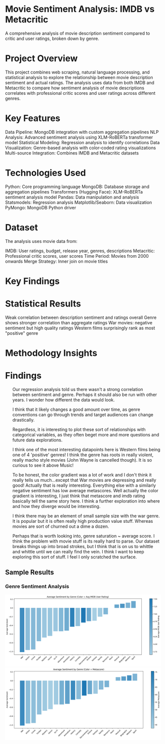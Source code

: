 # Movie Sentiment Analysis: IMDB vs Metacritic
A comprehensive analysis of movie description sentiment compared to critic and user ratings, broken down by genre.
# Project Overview
This project combines web scraping, natural language processing, and statistical analysis to explore the relationship between movie description sentiment and actual ratings. The analysis uses data from both IMDB and Metacritic to compare how sentiment analysis of movie descriptions correlates with professional critic scores and user ratings across different genres.
# Key Features

Data Pipeline: MongoDB integration with custom aggregation pipelines
NLP Analysis: Advanced sentiment analysis using XLM-RoBERTa transformer model
Statistical Modeling: Regression analysis to identify correlations
Data Visualization: Genre-based analysis with color-coded rating visualizations
Multi-source Integration: Combines IMDB and Metacritic datasets

# Technologies Used

Python: Core programming language
MongoDB: Database storage and aggregation pipelines
Transformers (Hugging Face): XLM-RoBERTa sentiment analysis model
Pandas: Data manipulation and analysis
Statsmodels: Regression analysis
Matplotlib/Seaborn: Data visualization
PyMongo: MongoDB Python driver

# Dataset
The analysis uses movie data from:

IMDB: User ratings, budget, release year, genres, descriptions
Metacritic: Professional critic scores, user scores
Time Period: Movies from 2000 onwards
Merge Strategy: Inner join on movie titles

# Key Findings
# Statistical Results

Weak correlation between description sentiment and ratings overall
Genre shows stronger correlation than aggregate ratings
War movies: negative sentiment but high quality ratings
Western films surprisingly rank as most "positive" genre

# Methodology Insights

<h1>Findings</h1>
<ul>Our regression analysis told us there wasn't a strong correlation between sentiment and genre. Perhaps it should also be run with other years.  I wonder how different the data would look.</ul>
<ul>I think that it likely changes a good amount over time, as genre conventions can go through trends and target audiences can change drastically.</ul>
<ul>Regardless, it is interesting to plot these sort of relationships with categorical variables, as they often beget more and more questions and future data explorations.</ul>
<ul>I think one of the most interesting datapoints here is Western films being one of 4 'positive' genres! I think the genre has roots in really violent, really macho style movies (John Wayne is cancelled though).  It is so curious to see it above Music! </ul>
<ul>To be honest, the color gradient was a lot of work and I don't think it really tells us much...except that War movies are depressing and really good! Actually that is really interesting.  Everything else with a similarly negative sentiment has low average metascores. Well actually the color gradient is interesting, I just think that metascore and imdb rating basically tell the same story here.  I think a further exploration into where and how they diverge would be interesting.

I think there may be an element of small sample size with the war genre.  It is popular but it is often really high production value stuff. Whereas movies are sort of churned out a dime a dozen.

Perhaps that is worth looking into, genre saturation ~ average score.  I think the problem with movie stuff is its really hard to parse. Our dataset breaks things up into broad strokes, but I think that is on us to whittle and whittle until we can really find the vein.  I think I want to keep exploring this sort of stuff. I feel I only scratched the surface.</ul>

## Sample Results

### Genre Sentiment Analysis
![Genre Sentiment Plot](images/imdb_output.png)
![Genre Sentiment Plot](images/metascore_output.png)